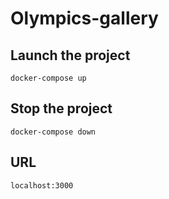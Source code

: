# Olympics-gallery

## Launch the project
```
docker-compose up
```

## Stop the project
```
docker-compose down
```

## URL
```
localhost:3000
```